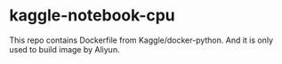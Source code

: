 # kaggle-notebook-cpu
This repo contains Dockerfile from Kaggle/docker-python. And it is only used to build image by Aliyun.
